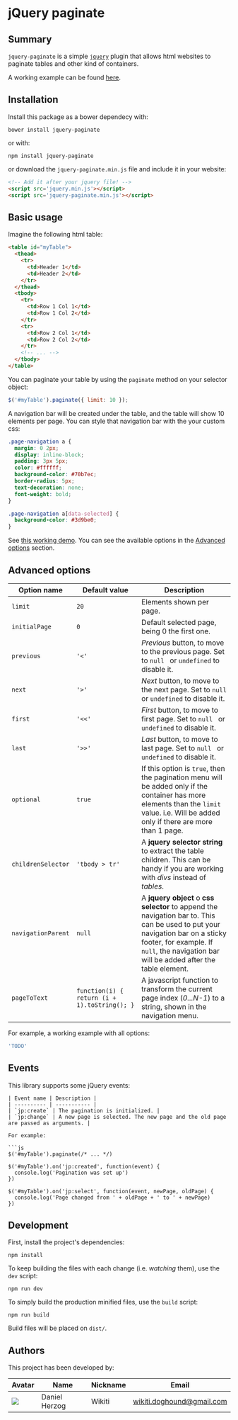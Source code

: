 # jQuery paginate

## Summary

`jquery-paginate` is a simple [`jquery`](https://jquery.com/) plugin that allows html websites to paginate tables and other kind of containers.

A working example can be found [here](https://wikiti.github.io/jquery-paginate/).

## Installation

Install this package as a bower dependecy with:

```
bower install jquery-paginate
```

or with:

```
npm install jquery-paginate
```

or download the `jquery-paginate.min.js` file and include it in your website:

```html
<!-- Add it after your jquery file! -->
<script src='jquery.min.js'></script>
<script src='jquery-paginate.min.js'></script>
```

## Basic usage

Imagine the following html table:

```html
<table id="myTable">
  <thead>
    <tr>
      <td>Header 1</td>
      <td>Header 2</td>
    </tr>
  </thead>
  <tbody>
    <tr>
      <td>Row 1 Col 1</td>
      <td>Row 1 Col 2</td>
    </tr>
    <tr>
      <td>Row 2 Col 1</td>
      <td>Row 2 Col 2</td>
    </tr>
    <!-- ... -->
  </tbody>
</table>
```

You can paginate your table by using the `paginate` method on your selector object:

```js
$('#myTable').paginate({ limit: 10 });
```

A navigation bar will be created under the table, and the table will show 10 elements per page. You can style that navigation bar with the your custom css:

```css
.page-navigation a {
  margin: 0 2px;
  display: inline-block;
  padding: 3px 5px;
  color: #ffffff;
  background-color: #70b7ec;
  border-radius: 5px;
  text-decoration: none;
  font-weight: bold;
}

.page-navigation a[data-selected] {
  background-color: #3d9be0;
}
```

See [this working demo](https://wikiti-random-stuff.gitlab.io/jquery-paginate/example.html). You can see the available options in the [Advanced options](#advanced-options) section.

## Advanced options

| Option name | Default value | Description |
|--------|--------|--------|
| `limit` | `20` | Elements shown per page. |
| `initialPage` | `0` | Default selected page, being 0 the first one. |
| `previous` | `'<'` | *Previous* button, to move to the previous page. Set to `null ` or `undefined` to disable it. |
| `next` | `'>'` | *Next* button, to move to the next page. Set to `null ` or `undefined` to disable it. |
| `first` | `'<<'` | *First* button, to move to first page. Set to `null ` or `undefined` to disable it. |
| `last` | `'>>'` | *Last* button, to move to last page. Set to `null ` or `undefined` to disable it. |
| `optional` | `true` | If this option is `true`, then the pagination menu will be added only if the container has more elements than the `limit` value. i.e. Will be added only if there are more than 1 page. |
| `childrenSelector` | `'tbody > tr'` | A **jquery selector string** to extract the table children. This can be handy if you are working with *divs* instead of *tables*. |
| `navigationParent` | `null` | A **jquery object** o **css selector** to append the navigation bar to. This can be used to put your navigation bar on a sticky footer, for example. If `null`, the navigation bar will be added after the table element. |
| `pageToText` | `function(i) { return (i + 1).toString(); }` | A javascript function to transform the current page index (*0...N-1*) to a string, shown in the navigation menu. |

For example, a working example with all options:

```js
'TODO'
```

## Events

This library supports some jQuery events:

```
| Event name | Description |
| ---------- | ----------- |
| `jp:create` | The pagination is initialized. |
| `jp:change` | A new page is selected. The new page and the old page are passed as arguments. |

For example:

```js
$('#myTable').paginate(/* ... */)

$('#myTable').on('jp:created', function(event) {
  console.log('Pagination was set up')
})

$('#myTable').on('jp:select', function(event, newPage, oldPage) {
  console.log('Page changed from ' + oldPage + ' to ' + newPage)
})
```

## Development

First, install the project's dependencies:

```
npm install
```

To keep building the files with each change (i.e. _watching_ them), use the `dev` script:

```
npm run dev
```

To simply build the production minified files, use the `build` script:

```
npm run build
```

Build files will be placed on `dist/`.

## Authors

This project has been developed by:

| Avatar | Name | Nickname | Email |
| ------- | ------------- | --------- | ------------------ |
| ![](http://www.gravatar.com/avatar/2ae6d81e0605177ba9e17b19f54e6b6c.jpg?s=64)  | Daniel Herzog | Wikiti | [wikiti.doghound@gmail.com](mailto:wikiti.doghound@gmail.com) |
